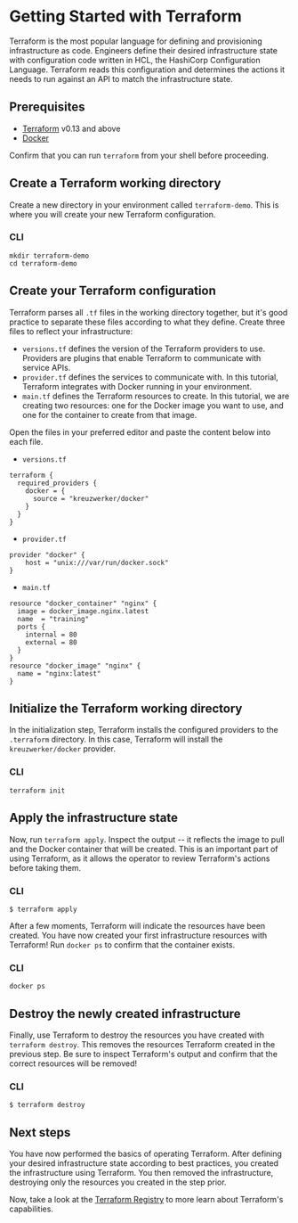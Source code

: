 # Getting Started with Terraform

Terraform is the most popular language for defining and provisioning infrastructure as code. Engineers define their desired infrastructure state with configuration code written in HCL, the HashiCorp Configuration Language. Terraform reads this configuration and determines the actions it needs to run against an API to match the infrastructure state.

## Prerequisites

- [Terraform](https://developer.hashicorp.com/terraform/downloads) v0.13 and above
- [Docker](https://docs.docker.com/get-docker/)

Confirm that you can run `terraform` from your shell before proceeding.

## Create a Terraform working directory

Create a new directory in your environment called `terraform-demo`. This is where you will create your new Terraform configuration.

### CLI

```shell
mkdir terraform-demo
cd terraform-demo
```

## Create your Terraform configuration

Terraform parses all `.tf` files in the working directory together, but it's good practice to separate these files according to what they define. Create three files to reflect your infrastructure:

- `versions.tf` defines the version of the Terraform providers to use. Providers are plugins that enable Terraform to communicate with service APIs.
- `provider.tf` defines the services to communicate with. In this tutorial, Terraform integrates with Docker running in your environment.
- `main.tf` defines the Terraform resources to create. In this tutorial, we are creating two resources: one for the Docker image you want to use, and one for the container to create from that image.

Open the files in your preferred editor and paste the content below into each file.

- `versions.tf`
```hcl
terraform {
  required_providers {
    docker = {
      source = "kreuzwerker/docker"
    }
  }
}
```

- `provider.tf`
```hcl
provider "docker" {
    host = "unix:///var/run/docker.sock"
}
```

- `main.tf`
```hcl
resource "docker_container" "nginx" {
  image = docker_image.nginx.latest
  name  = "training"
  ports {
    internal = 80
    external = 80
  }
}
resource "docker_image" "nginx" {
  name = "nginx:latest"
}
```

## Initialize the Terraform working directory

In the initialization step, Terraform installs the configured providers to the `.terraform` directory. In this case, Terraform will install the `kreuzwerker/docker` provider.

### CLI
```shell
terraform init
```

## Apply the infrastructure state

Now, run `terraform apply`. Inspect the output -- it reflects the image to pull and the Docker container that will be created. This is an important part of using Terraform, as it allows the operator to review Terraform's actions before taking them. 

### CLI
```shell
$ terraform apply
```

After a few moments, Terraform will indicate the resources have been created. You have now created your first infrastructure resources with Terraform! Run `docker ps` to confirm that the container exists.

### CLI
```shell
docker ps
```

## Destroy the newly created infrastructure

Finally, use Terraform to destroy the resources you have created with `terraform destroy`. This removes the resources Terraform created in the previous step. Be sure to inspect Terraform's output and confirm that the correct resources will be removed!

### CLI

```shell
$ terraform destroy
```

## Next steps

You have now performed the basics of operating Terraform. After defining your desired infrastructure state according to best practices, you created the infrastructure using Terraform. You then removed the infrastructure, destroying only the resources you created in the step prior.

Now, take a look at the [Terraform Registry](https://registry.terraform.io/) to more learn about Terraform's capabilities.
